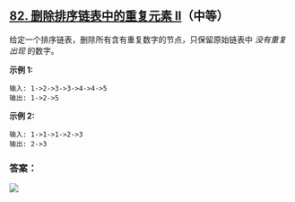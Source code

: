 ## [82. 删除排序链表中的重复元素 II](https://leetcode-cn.com/problems/remove-duplicates-from-sorted-list-ii/)（中等）

给定一个排序链表，删除所有含有重复数字的节点，只保留原始链表中 *没有重复出现* 的数字。

**示例 1:**

```
输入: 1->2->3->3->4->4->5
输出: 1->2->5
```

**示例 2:**

```
输入: 1->1->1->2->3
输出: 2->3
```



### 答案：



![](https://img-blog.csdnimg.cn/20200807155236311.png)

#### 